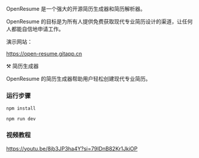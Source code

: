 OpenResume 是一个强大的开源简历生成器和简历解析器。

OpenResume 的目标是为所有人提供免费获取现代专业简历设计的渠道，让任何人都能自信地申请工作。

演示网站：

https://open-resume.gitapp.cn

⚒️ 简历生成器

OpenResume 的简历生成器帮助用户轻松创建现代专业简历。

### 运行步骤

```
npm install

npm run dev
```


### 视频教程

https://youtu.be/8jb3JP3ha4Y?si=79IDnB82Kr1JkiOP

